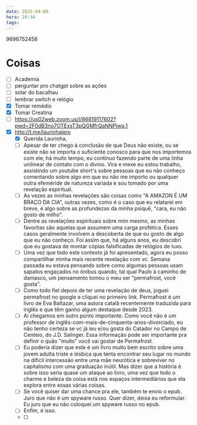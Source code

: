 ```yaml
---
date: 2025-04-09
hora: 10:34
tags:
---
```

9696752458



# Coisas
- [ ] Academia
- [ ] perguntar pro chatgpt sobre as ações 
- [ ] solar do bacalhau
- [ ] lembrar switch e relógio
- [x] Tomar remédio
- [x] Tomar Creatina
- [ ] https://us02web.zoom.us/j/86819117602?pwd=2F0dB3no7OTExsT3pQGMfrQaNNPjwp.1
- [x] http://t.me/laurinhalero
	- [x] Querida Laurinha,
	- [ ] Apesar de ter chego à conclusão de que Deus não existe, ou se existe não se importa o suficiente conosco para que nos importemos com ele, há muito tempo, eu continuo fazendo parte de uma linha unilinear de contato com o divino. Vira e mexe eu estou trabalho, assistindo um youtube short's sobre pessoas que eu não conheço comentando sobre algo em que eu não me importo ou qualquer outra efeméride de natureza variada e sou tomado por uma revelação espiritual. 
	- [ ] As vezes as minhas revelações são coisas como "A AMAZON É UM BRAÇO DA CIA", outras vezes, como é o caso que eu relatarei em breve, é algo sobre as profundezas da minha psiquê, "cara, eu não gosto de milho".
	- [ ] Dentre as revelações espirituais sobre mim mesmo, as minhas favoritas são aquelas que assumem uma carga profética. Esses casos geralmente involvem a descoberta de que eu gosto de algo que eu não conheço. Foi assim que, há alguns anos, eu descobri que eu gostava de montar cópias falsificadas de relógios de luxo. 
	- [ ] Uma vez que todo este contexto já foi apresentado, agora eu posso compartilhar minha mais recente revelação com vc. Semana passada eu estava pensando sobre como algumas pessoas usam sapatos engaçados no ônibus quando, tal qual Paulo à caminho de damasco, um pensamento tomou o meu ser  "permafrost, você gosta". 
	- [ ] Como todo fiel depois de ter uma revelação de deus, joguei permafrost no google e cliquei no primeiro link. Permafrost é um livro de  Eva Baltazar, uma autora catalã recentemente traduzida para inglês e que têm ganho algum destaque desde 2023.
	- [ ] Ai chegamos em outro ponto importante. Como você não é um professor de inglês-com-mais-de-cinquenta-anos-divorciado, eu não tenho certeza se vc já leu e/ou gosta do Catador no Campo de Centeio, do J.D. Salinger. Essa informação pode ser importante pra definir o quão "muito" você vai gostar de Permafrost. 
	- [ ] Eu poderia dizer que este é um livro muito bem escrito sobre uma jovem adulta triste e lésbica que tenta encontrar seu lugar no mundo na difícil intercessão entre uma mãe neurótica e sobreviver no capitalismo com uma graduação inútil. Mas dizer que a história é sobre isso seria quase um ataque ao livro, uma vez que todo o charme e beleza da coisa está nos espaços intermediários que ela explora entre essas várias coisas.
	- [ ] Se você quiser dar uma chance pra ele, também te envio o epub. Juro que não é um spyware russo. Quer dizer, deixa eu reformular. Eu juro que eu não coloquei um spyware russo no epub. 
	- [ ] Enfim, é isso. 
	- [ ] 